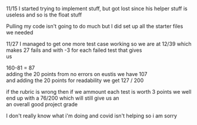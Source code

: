 11/15
I started trying to implement stuff, but got lost since his helper stuff is useless and so is the float stuff<br>

Pulling my code isn't going to do much but I did set up all the starter files we needed

11/27
I managed to get one more test case working so we are at 12/39 which makes 27 fails and with -3 for each failed test that gives<br>
us<br> 

160-81 = 87<br>
adding the 20 points from no errors on eustis we have 107<br>
and adding the 20 points for readability we get 127 / 200<br>

if the rubric is wrong then if we ammount each test is worth 3 points we well end up with a 76/200 which will still give us an<br>
an overall good project grade

I don't really know what i'm doing and covid isn't helping so i am sorry
